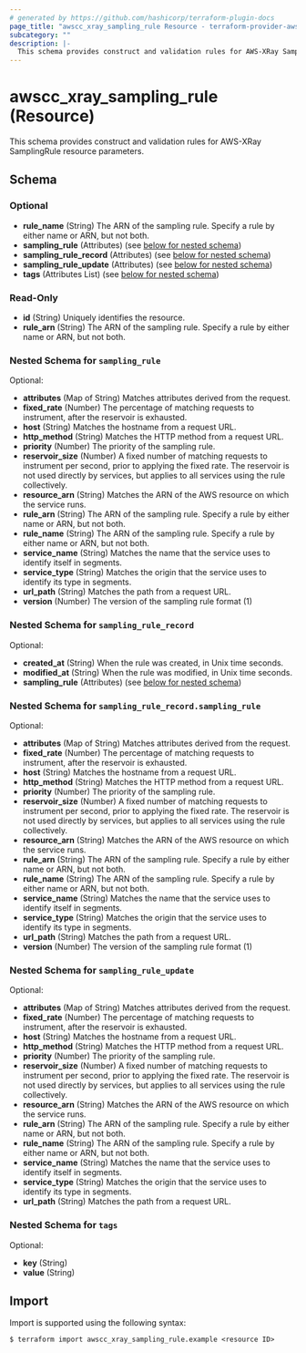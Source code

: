```yaml
---
# generated by https://github.com/hashicorp/terraform-plugin-docs
page_title: "awscc_xray_sampling_rule Resource - terraform-provider-awscc"
subcategory: ""
description: |-
  This schema provides construct and validation rules for AWS-XRay SamplingRule resource parameters.
---
```


# awscc_xray_sampling_rule (Resource)

This schema provides construct and validation rules for AWS-XRay SamplingRule resource parameters.



<!-- schema generated by tfplugindocs -->
## Schema

### Optional

- **rule_name** (String) The ARN of the sampling rule. Specify a rule by either name or ARN, but not both.
- **sampling_rule** (Attributes) (see [below for nested schema](#nestedatt--sampling_rule))
- **sampling_rule_record** (Attributes) (see [below for nested schema](#nestedatt--sampling_rule_record))
- **sampling_rule_update** (Attributes) (see [below for nested schema](#nestedatt--sampling_rule_update))
- **tags** (Attributes List) (see [below for nested schema](#nestedatt--tags))

### Read-Only

- **id** (String) Uniquely identifies the resource.
- **rule_arn** (String) The ARN of the sampling rule. Specify a rule by either name or ARN, but not both.

<a id="nestedatt--sampling_rule"></a>
### Nested Schema for `sampling_rule`

Optional:

- **attributes** (Map of String) Matches attributes derived from the request.
- **fixed_rate** (Number) The percentage of matching requests to instrument, after the reservoir is exhausted.
- **host** (String) Matches the hostname from a request URL.
- **http_method** (String) Matches the HTTP method from a request URL.
- **priority** (Number) The priority of the sampling rule.
- **reservoir_size** (Number) A fixed number of matching requests to instrument per second, prior to applying the fixed rate. The reservoir is not used directly by services, but applies to all services using the rule collectively.
- **resource_arn** (String) Matches the ARN of the AWS resource on which the service runs.
- **rule_arn** (String) The ARN of the sampling rule. Specify a rule by either name or ARN, but not both.
- **rule_name** (String) The ARN of the sampling rule. Specify a rule by either name or ARN, but not both.
- **service_name** (String) Matches the name that the service uses to identify itself in segments.
- **service_type** (String) Matches the origin that the service uses to identify its type in segments.
- **url_path** (String) Matches the path from a request URL.
- **version** (Number) The version of the sampling rule format (1)


<a id="nestedatt--sampling_rule_record"></a>
### Nested Schema for `sampling_rule_record`

Optional:

- **created_at** (String) When the rule was created, in Unix time seconds.
- **modified_at** (String) When the rule was modified, in Unix time seconds.
- **sampling_rule** (Attributes) (see [below for nested schema](#nestedatt--sampling_rule_record--sampling_rule))

<a id="nestedatt--sampling_rule_record--sampling_rule"></a>
### Nested Schema for `sampling_rule_record.sampling_rule`

Optional:

- **attributes** (Map of String) Matches attributes derived from the request.
- **fixed_rate** (Number) The percentage of matching requests to instrument, after the reservoir is exhausted.
- **host** (String) Matches the hostname from a request URL.
- **http_method** (String) Matches the HTTP method from a request URL.
- **priority** (Number) The priority of the sampling rule.
- **reservoir_size** (Number) A fixed number of matching requests to instrument per second, prior to applying the fixed rate. The reservoir is not used directly by services, but applies to all services using the rule collectively.
- **resource_arn** (String) Matches the ARN of the AWS resource on which the service runs.
- **rule_arn** (String) The ARN of the sampling rule. Specify a rule by either name or ARN, but not both.
- **rule_name** (String) The ARN of the sampling rule. Specify a rule by either name or ARN, but not both.
- **service_name** (String) Matches the name that the service uses to identify itself in segments.
- **service_type** (String) Matches the origin that the service uses to identify its type in segments.
- **url_path** (String) Matches the path from a request URL.
- **version** (Number) The version of the sampling rule format (1)



<a id="nestedatt--sampling_rule_update"></a>
### Nested Schema for `sampling_rule_update`

Optional:

- **attributes** (Map of String) Matches attributes derived from the request.
- **fixed_rate** (Number) The percentage of matching requests to instrument, after the reservoir is exhausted.
- **host** (String) Matches the hostname from a request URL.
- **http_method** (String) Matches the HTTP method from a request URL.
- **priority** (Number) The priority of the sampling rule.
- **reservoir_size** (Number) A fixed number of matching requests to instrument per second, prior to applying the fixed rate. The reservoir is not used directly by services, but applies to all services using the rule collectively.
- **resource_arn** (String) Matches the ARN of the AWS resource on which the service runs.
- **rule_arn** (String) The ARN of the sampling rule. Specify a rule by either name or ARN, but not both.
- **rule_name** (String) The ARN of the sampling rule. Specify a rule by either name or ARN, but not both.
- **service_name** (String) Matches the name that the service uses to identify itself in segments.
- **service_type** (String) Matches the origin that the service uses to identify its type in segments.
- **url_path** (String) Matches the path from a request URL.


<a id="nestedatt--tags"></a>
### Nested Schema for `tags`

Optional:

- **key** (String)
- **value** (String)

## Import

Import is supported using the following syntax:

```shell
$ terraform import awscc_xray_sampling_rule.example <resource ID>
```
